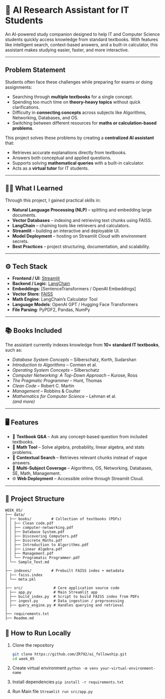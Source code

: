 # 📘 AI Research Assistant for IT Students  

An AI-powered study companion designed to help IT and Computer Science students quickly access knowledge from standard textbooks. With features like intelligent search, context-based answers, and a built-in calculator, this assistant makes studying easier, faster, and more interactive.  

---

## Problem Statement  

Students often face these challenges while preparing for exams or doing assignments:  
- Searching through **multiple textbooks** for a single concept.  
- Spending too much time on **theory-heavy topics** without quick clarifications.  
- Difficulty in **connecting concepts** across subjects like Algorithms, Networking, Databases, and OS.  
- Switching between different resources for **maths or calculation-based problems**.  

This project solves these problems by creating a **centralized AI assistant** that:  
- Retrieves accurate explanations directly from textbooks.  
- Answers both conceptual and applied questions.  
- Supports solving **mathematical queries** with a built-in calculator.  
- Acts as a **virtual tutor** for IT students.  

---

## 🧑‍💻 What I Learned  

Through this project, I gained practical skills in:  
- **Natural Language Processing (NLP)** – splitting and embedding large documents.  
- **Vector Databases** – indexing and retrieving text chunks using FAISS.  
- **LangChain** – chaining tools like retrievers and calculators.  
- **Streamlit** – building an interactive and deployable UI.  
- **Model Deployment** – hosting on Streamlit Cloud with environment secrets.  
- **Best Practices** – project structuring, documentation, and scalability.  

---

## ⚙️ Tech Stack  

- **Frontend / UI**: [Streamlit](https://streamlit.io/)  
- **Backend / Logic**: [LangChain](https://www.langchain.com/)  
- **Embeddings**: [SentenceTransformers / OpenAI Embeddings]  
- **Vector Store**: [FAISS](https://faiss.ai/)  
- **Math Engine**: LangChain’s Calculator Tool  
- **Language Models**: OpenAI GPT / Hugging Face Transformers  
- **File Parsing**: PyPDF2, Pandas, NumPy  

---

## 📚 Books Included  

The assistant currently indexes knowledge from **10+ standard IT textbooks**, such as:  
- *Database System Concepts* – Silberschatz, Korth, Sudarshan  
- *Introduction to Algorithms* – Cormen et al.  
- *Operating System Concepts* – Silberschatz  
- *Computer Networking: A Top-Down Approach* – Kurose, Ross  
- *The Pragmatic Programmer* – Hunt, Thomas  
- *Clean Code* – Robert C. Martin  
- *Management* – Robbins & Coulter  
- *Mathematics for Computer Science* – Lehman et al.  
*(and more)*  

---

## 🖥️ Features  

- 📖 **Textbook Q&A** – Ask any concept-based question from included textbooks.  
- 🧮 **Math Tool** – Solve algebra, probability, linear algebra, and stats problems.  
- 🔎 **Contextual Search** – Retrieves relevant chunks instead of vague answers.  
- 🧠 **Multi-Subject Coverage** – Algorithms, OS, Networking, Databases, SE, Math, Management.  
- 🌐 **Web Deployment** – Accessible online through Streamlit Cloud.  

---
## 📂 Project Structure 
````
WEEK_05/
├── data/
│ ├── books/         # Collection of textbooks (PDFs)
│ │ ├── Clean code.pdf
│ │ ├── computer-networking.pdf
│ │ ├── Database System.pdf
│ │ ├── Discovering Computers.pdf
│ │ ├── Discrete_Maths.pdf
│ │ ├── Introduction to Algorithms.pdf
│ │ ├── Linear Algebra.pdf
│ │ ├── Management.pdf
│ │ └── Programatic Programmer.pdf
│ └── Sample_Text.md
│
├── indexes/         # Prebuilt FAISS index + metadata
│ ├── faiss.index
│ └── meta.pkl
│
├── src/              # Core application source code
│ ├── app.py          # Main Streamlit app
│ ├── build_index.py  # Script to build FAISS index from PDFs
│ ├── ingest.py       # Data ingestion / preprocessing
│ ├── query_engine.py # Handles querying and retrieval
│
├── requirements.txt 
├── Readme.md 
````

## 🚀 How to Run Locally  

1. Clone the repository  
   ```bash
   git clone https://github.com/ZR792/ai_fellowship.git
   cd week_05

2. Create virtual environment
``
python -m venv your-virtual-environment-name
``

 3. Install dependencies
 ``
pip install -r requirements.txt
 ``
 4. Run Main file
 ``
Streamlit run src/app.py
 ``
